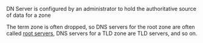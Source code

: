 DN Server is configured by an administrator to hold the authoritative source of data for a zone

The term zone is often dropped, so DNS servers for the root zone are often called [root servers](https://www.iana.org/domains/root/servers), DNS servers for a TLD zone are TLD servers, and so on.